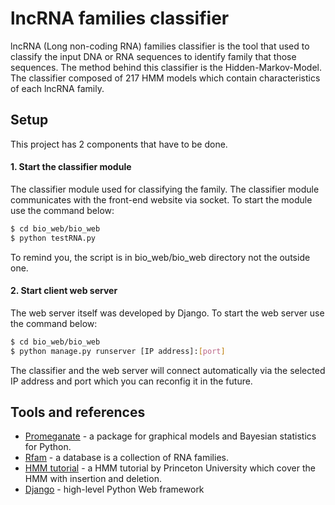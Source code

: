 # lncRNA families classifier

lncRNA (Long non-coding RNA) families classifier is the tool that used to classify the input DNA or RNA sequences to identify family that those sequences. The method behind this classifier is the Hidden-Markov-Model. The classifier composed of 217 HMM models which contain characteristics of each lncRNA family.

## Setup
This project has 2 components that have to be done. 
#### 1. Start the classifier module
The classifier module used for classifying the family. The classifier module communicates with the front-end website via socket.
To start the module use the command below:
```sh
$ cd bio_web/bio_web
$ python testRNA.py
```
To remind you, the script is in bio_web/bio_web directory not the outside one.

#### 2. Start client web server
The web server itself was developed by Django. To start the web server use the command below:
```sh
$ cd bio_web/bio_web
$ python manage.py runserver [IP address]:[port]
```
The classifier and the web server will connect automatically via the selected IP address and port which you can reconfig it in the future. 

## Tools and references

* [Promeganate](https://github.com/jmschrei/pomegranate) -  a package for graphical models and Bayesian statistics for Python.
* [Rfam](http://rfam.xfam.org/) - a database is a collection of RNA families.
* [HMM tutorial](https://www.cs.princeton.edu/~mona/Lecture/HMM1.pdf) - a HMM tutorial by Princeton University which cover the HMM with insertion and deletion.
* [Django](https://www.djangoproject.com/) - high-level Python Web framework
